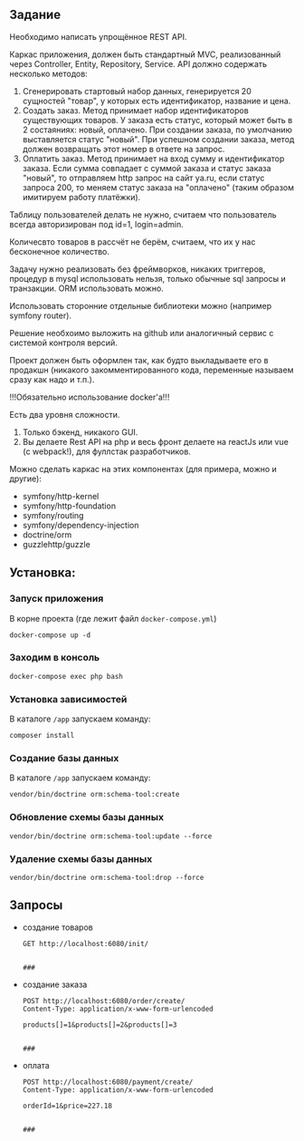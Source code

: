 ## Задание
Необходимо написать упрощённое REST API.

Каркас приложения, должен быть стандартный MVC, реализованный через Controller, Entity, Repository, Service.
API должно содержать несколько методов:
1) Сгенерировать стартовый набор данных, генерируется 20 сущностей "товар", у которых есть идентификатор, название и цена.
2) Создать заказ. Метод принимает набор идентификаторов существующих товаров. У заказа есть статус, который может быть в 2 состаяниях: новый, оплачено. При создании заказа, по умолчанию выставляется статус "новый". При успешном создании заказа, метод должен возвращать этот номер в ответе на запрос.
3) Оплатить заказ. Метод принимает на вход сумму и идентификатор заказа. Если сумма совпадает с суммой заказа и статус заказа "новый", то отправляем http запрос на сайт ya.ru, если статус запроса 200, то меняем статус заказа на "оплачено" (таким образом имитируем работу платёжки).

Таблицу пользователей делать не нужно, считаем что пользователь всегда авторизирован под id=1, login=admin.

Количесвто товаров в рассчёт не берём, считаем, что их у нас беcконечное количество.

Задачу нужно реализовать без фреймворков, никаких триггеров, процедур в mysql использовать нельзя, только обычные sql запросы и транзакции. ORM использовать можно.

Использовать сторонние отдельные библиотеки можно (например symfony router).

Решение необхоимо выложить на github или аналогичный сервис с системой контроля версий.

Проект должен быть оформлен так, как будто выкладываете его в продакшн (никакого закомментированного кода, переменные называем сразу как надо и т.п.).

!!!Обязательно использование docker'а!!!

Есть два уровня сложности.
1) Только бэкенд, никакого GUI.
2) Вы делаете Rest API на php и весь фронт делаете на reactJs или vue (с webpack!), для фуллстак разработчиков.

Можно сделать каркас на этих компонентах (для примера, можно и другие):
- symfony/http-kernel
- symfony/http-foundation
- symfony/routing
- symfony/dependency-injection
- doctrine/orm
- guzzlehttp/guzzle


## Установка:

### Запуск приложения
В корне проекта (где лежит файл `docker-compose.yml`)
```
docker-compose up -d
```

### Заходим в консоль
```
docker-compose exec php bash
```

### Установка зависимостей
В каталоге `/app` запускаем команду:
```
composer install
```

### Создание базы данных
В каталоге `/app` запускаем команду:
```
vendor/bin/doctrine orm:schema-tool:create
```

### Обновление схемы базы данных
```
vendor/bin/doctrine orm:schema-tool:update --force
```

### Удаление схемы базы данных
```
vendor/bin/doctrine orm:schema-tool:drop --force
```

## Запросы

- создание товаров
  ```
  GET http://localhost:6080/init/
  
  
  ###
  ```

- создание заказа
  ```
  POST http://localhost:6080/order/create/
  Content-Type: application/x-www-form-urlencoded
  
  products[]=1&products[]=2&products[]=3
  
  
  ###
  ```

- оплата
  ```
  POST http://localhost:6080/payment/create/
  Content-Type: application/x-www-form-urlencoded
    
  orderId=1&price=227.18
    
    
  ###
  ```
